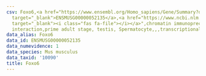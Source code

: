 ```yaml
---
csv: Foxo6,<a href="https://www.ensembl.org/Homo_sapiens/Gene/Summary?db=core;g=ENSMUSG00000052135"
  target="_blank">ENSMUSG00000052135</a>,<a href="https://www.ncbi.nlm.nih.gov/pubmed/25450459"
  target="_blank"><i class="fas fa-file"></i></a>",chromatin immunoprecipitation assay,direct
  interaction,prime adult stage, testis, Spermatocyte,,,transcriptional regulation,
data_alias: Foxo6
data_id: ENSMUSG00000052135
data_numevidence: 1
data_species: Mus musculus
data_taxid: '10090'
title: Foxo6
---
```

